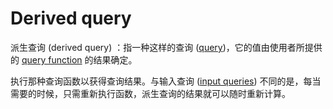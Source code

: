 <!-- master#68cb5e9 --->

# Derived query

派生查询 (derived query) ：指一种这样的查询 ([query])，它的值由使用者所提供的 [query function] 的结果确定。

执行那种查询函数以获得查询结果。与输入查询 ([input queries]) 不同的是，每当需要的时候，只需重新执行函数，派生查询的结果就可以随时重新计算。

[query]: ./query.md
[query function]: ./query_function.md
[input queries]: ./input_query.md
